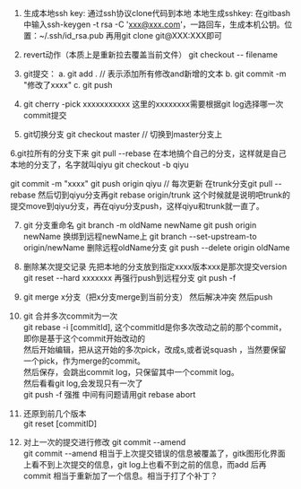 1. 生成本地ssh key:
通过ssh协议clone代码到本地
本地生成sshkey: 在gitbash中输入ssh-keygen -t rsa -C 'xxx@xxx.com'，一路回车，生成本机公钥。位置：~/.ssh/id_rsa.pub
再用git clone git@XXX:XXX即可

2. revert动作（本质上是重新拉去覆盖当前文件）
git checkout -- filename  

3. git提交：
a. git add .    // 表示添加所有修改and新增的文本
b. git commit -m "修改了xxxx"
c. git push

4. git cherry -pick xxxxxxxxxxx
这里的xxxxxxxx需要根据git log选择哪一次commit提交

5. git切换分支 git checkout master // 切换到master分支上

6.git拉所有的分支下来
git pull --rebase
在本地搞个自己的分支，这样就是自己本地的分支了，名字就叫qiyu
git checkout -b qiyu

git commit -m "xxxx"
git push origin qiyu
// 每次更新
在trunk分支git pull --rebase
然后切到qiyu分支再git rebase origin/trunk
这个时候就是说明吧trunk的提交move到qiyu分支，再在qiyu分支push，这样qiyu和trunk就一直了。


7. git 分支重命名
git branch -m oldName newName
git push origin newName
换绑到远程newName上
git branch --set-upstream-to origin/newName
删除远程oldName分支
git push --delete origin oldName


8. 删除某次提交记录
先把本地的分支放到指定xxxx版本xxx是那次提交version
git reset --hard xxxxxxx
再强行push到远程分支
git push -f

9. git merge x分支（把x分支merge到当前分支）
然后解决冲突
然后push

10. git 合并多次commit为一次  
git rebase -i [commitId], 这个commitId是你多次改动之前的那个commit，即你是基于这个commit开始改动的  
然后开始编辑，把从这开始的多次pick，改成s,或者说squash ，当然要保留一个pick，作为merge的commit。  
然后保存，会跳出commit log，只保留其中一个commit log。  
然后看看git log,会发现只有一次了  
git push -f 强推
中间有问题请用git rebase abort  

11. 还原到前几个版本  
git reset [commitID]


12. 对上一次的提交进行修改
git commit --amend  
git  commit --amend 相当于上次提交错误的信息被覆盖了，gitk图形化界面上看不到上次提交的信息，git log上也看不到之前的信息，而add 后再commit 相当于重新加了一个信息。相当于打了个补丁？  
